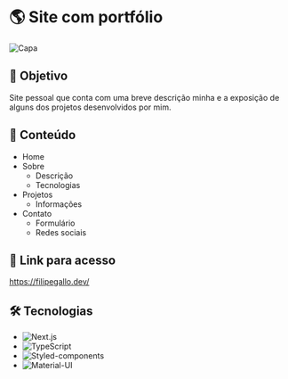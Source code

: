 # 🌎 Site com portfólio

![Capa](https://i.imgur.com/taq3N92.png)

## 🎯 Objetivo

Site pessoal que conta com uma breve descrição minha e a exposição de alguns dos projetos desenvolvidos por mim.

## 📰 Conteúdo

- Home
- Sobre
  - Descrição
  - Tecnologias
- Projetos
  - Informações
- Contato
  - Formulário
  - Redes sociais

## 🔗 Link para acesso

https://filipegallo.dev/

## 🛠 Tecnologias

- ![Next.js](https://img.shields.io/badge/Next-black?style=for-the-badge&logo=next.js&logoColor=white)
- ![TypeScript](https://img.shields.io/badge/TypeScript-007ACC?style=for-the-badge&logo=typescript&logoColor=white)
- ![Styled-components](https://img.shields.io/badge/styled--components-DB7093?style=for-the-badge&logo=styled-components&logoColor=white)
- ![Material-UI](https://img.shields.io/badge/Material--UI-0081CB?style=for-the-badge&logo=material-ui&logoColor=white)

